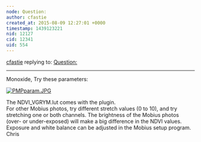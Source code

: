 ```yaml
---
node: Question: 
author: cfastie
created_at: 2015-08-09 12:27:01 +0000
timestamp: 1439123221
nid: 12127
cid: 12341
uid: 554
---
```




[cfastie](../profile/cfastie) replying to: [Question: ](../notes/monoxyde/08-09-2015/question)

----
Monoxide,
Try these parameters:  

[![PMPparam.JPG](https://i.publiclab.org/system/images/photos/000/011/074/medium/PMPparam.JPG)](https://i.publiclab.org/system/images/photos/000/011/074/original/PMPparam.JPG)  


The NDVI_VGRYM.lut comes with the plugin.  
For other Mobius photos, try different stretch values (0 to 10), and try stretching one or both channels. The brightness of the Mobius photos (over- or under-exposed) will make a big difference in the NDVI values. Exposure and white balance can be adjusted in the Mobius setup program.  
Chris
